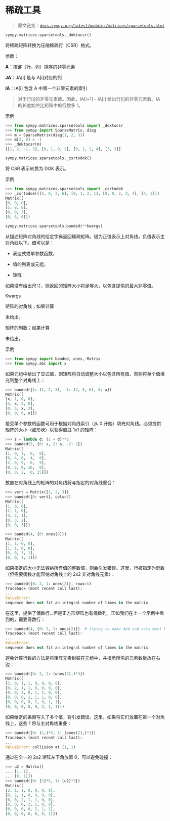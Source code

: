 # 稀疏工具

> 原文链接：[`docs.sympy.org/latest/modules/matrices/sparsetools.html`](https://docs.sympy.org/latest/modules/matrices/sparsetools.html)

```py
sympy.matrices.sparsetools._doktocsr()
```

将稀疏矩阵转换为压缩稀疏行（CSR）格式。

参数：

**A**：按键（行，列）排序的非零元素

**JA**：JA[i] 是与 A[i]对应的列

**IA**：IA[i] 包含 A 中第一个非零元素的索引

> 对于行[i]的非零元素数。因此，IA[i+1] - IA[i] 给出行[i]的非零元素数。IA 的长度始终比矩阵中的行数多 1。

示例

```py
>>> from sympy.matrices.sparsetools import _doktocsr
>>> from sympy import SparseMatrix, diag
>>> m = SparseMatrix(diag(1, 2, 3))
>>> m[2, 0] = -1
>>> _doktocsr(m)
[[1, 2, -1, 3], [0, 1, 0, 2], [0, 1, 2, 4], [3, 3]] 
```

```py
sympy.matrices.sparsetools._csrtodok()
```

将 CSR 表示转换为 DOK 表示。

示例

```py
>>> from sympy.matrices.sparsetools import _csrtodok
>>> _csrtodok([[5, 8, 3, 6], [0, 1, 2, 1], [0, 0, 2, 3, 4], [4, 3]])
Matrix([
[0, 0, 0],
[5, 8, 0],
[0, 0, 3],
[0, 6, 0]]) 
```

```py
sympy.matrices.sparsetools.banded(**kwargs)
```

从描述矩阵对角线的给定字典返回稀疏矩阵。键为正值表示上对角线，负值表示主对角线以下。值可以是：

+   表达式或单参数函数，

+   值的列表或元组，

+   矩阵

如果没有给出尺寸，则返回的矩阵大小将足够大，以包含提供的最大非零值。

Kwargs

矩阵的对角线；如果计算

未给出。

矩阵的列数；如果计算

未给出。

示例

```py
>>> from sympy import banded, ones, Matrix
>>> from sympy.abc import x 
```

如果元组中给出了显式值，则矩阵将自动调整大小以包含所有值，否则将单个值填充到整个对角线上：

```py
>>> banded({1: (1, 2, 3), -1: (4, 5, 6), 0: x})
Matrix([
[x, 1, 0, 0],
[4, x, 2, 0],
[0, 5, x, 3],
[0, 0, 6, x]]) 
```

接受单个参数的函数可用于根据对角线索引（从 0 开始）填充对角线。必须提供矩阵的大小（或形状）以获得超过 1x1 的矩阵：

```py
>>> s = lambda d: (1 + d)**2
>>> banded(5, {0: s, 2: s, -2: 2})
Matrix([
[1, 0, 1,  0,  0],
[0, 4, 0,  4,  0],
[2, 0, 9,  0,  9],
[0, 2, 0, 16,  0],
[0, 0, 2,  0, 25]]) 
```

放置在对角线上的矩阵的对角线将与指定的对角线重合：

```py
>>> vert = Matrix([1, 2, 3])
>>> banded({0: vert}, cols=3)
Matrix([
[1, 0, 0],
[2, 1, 0],
[3, 2, 1],
[0, 3, 2],
[0, 0, 3]]) 
```

```py
>>> banded(4, {0: ones(2)})
Matrix([
[1, 1, 0, 0],
[1, 1, 0, 0],
[0, 0, 1, 1],
[0, 0, 1, 1]]) 
```

如果指定的大小无法容纳所有值的整数倍，则会引发错误。这里，行被指定为奇数（但需要偶数才能容纳对角线上的 2x2 非对角线元素）：

```py
>>> banded({0: 2, 1: ones(2)}, rows=5)
Traceback (most recent call last):
...
ValueError:
sequence does not fit an integral number of times in the matrix 
```

在这里，提供了偶数行…但是正方形矩阵也有偶数列。正如我们在上一个示例中看到的，需要奇数行：

```py
>>> banded(4, {0: 2, 1: ones(2)})  # trying to make 4x4 and cols must be odd
Traceback (most recent call last):
...
ValueError:
sequence does not fit an integral number of times in the matrix 
```

避免计算行数的方法是将矩阵元素封装在元组中，并指示所需的元素数量放在右边：

```py
>>> banded({0: 2, 2: (ones(2),)*3})
Matrix([
[2, 0, 1, 1, 0, 0, 0, 0],
[0, 2, 1, 1, 0, 0, 0, 0],
[0, 0, 2, 0, 1, 1, 0, 0],
[0, 0, 0, 2, 1, 1, 0, 0],
[0, 0, 0, 0, 2, 0, 1, 1],
[0, 0, 0, 0, 0, 2, 1, 1]]) 
```

如果给定的条目写入了多个值，将引发错误。这里，如果将它们放置在第一个对角线上，这些 1 将与主对角线重叠：

```py
>>> banded({0: (2,)*5, 1: (ones(2),)*3})
Traceback (most recent call last):
...
ValueError: collision at (1, 1) 
```

通过在全一的 2x2 矩阵左下角放置 0，可以避免碰撞：

```py
>>> u2 = Matrix([
... [1, 1],
... [0, 1]])
>>> banded({0: [2]*5, 1: [u2]*3})
Matrix([
[2, 1, 1, 0, 0, 0, 0],
[0, 2, 1, 0, 0, 0, 0],
[0, 0, 2, 1, 1, 0, 0],
[0, 0, 0, 2, 1, 0, 0],
[0, 0, 0, 0, 2, 1, 1],
[0, 0, 0, 0, 0, 0, 1]]) 
```
